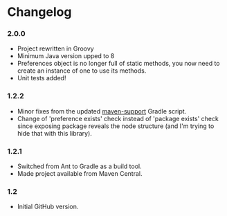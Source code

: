 
Changelog
=========

### 2.0.0
 - Project rewritten in Groovy
 - Minimum Java version upped to 8
 - Preferences object is no longer full of static methods, you now need to
   create an instance of one to use its methods.
 - Unit tests added!

### 1.2.2
 - Minor fixes from the updated [maven-support](https://github.com/ultraq/gradle-support)
   Gradle script.
 - Change of 'preference exists' check instead of 'package exists' check since
   exposing package reveals the node structure (and I'm trying to hide that with
   this library).

### 1.2.1
 - Switched from Ant to Gradle as a build tool.
 - Made project available from Maven Central.

### 1.2
 - Initial GitHub version.
